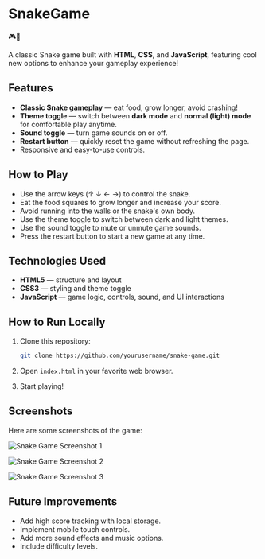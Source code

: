 # SnakeGame
🎮🐍

A classic Snake game built with **HTML**, **CSS**, and **JavaScript**, featuring cool new options to enhance your gameplay experience!

## Features

- **Classic Snake gameplay** — eat food, grow longer, avoid crashing!
- **Theme toggle** — switch between **dark mode** and **normal (light) mode** for comfortable play anytime.
- **Sound toggle** — turn game sounds on or off.
- **Restart button** — quickly reset the game without refreshing the page.
- Responsive and easy-to-use controls.

## How to Play

- Use the arrow keys (↑ ↓ ← →) to control the snake.
- Eat the food squares to grow longer and increase your score.
- Avoid running into the walls or the snake's own body.
- Use the theme toggle to switch between dark and light themes.
- Use the sound toggle to mute or unmute game sounds.
- Press the restart button to start a new game at any time.

## Technologies Used

- **HTML5** — structure and layout
- **CSS3** — styling and theme toggle
- **JavaScript** — game logic, controls, sound, and UI interactions

## How to Run Locally

1. Clone this repository:

   ```bash
   git clone https://github.com/yourusername/snake-game.git

2. Open `index.html` in your favorite web browser.

3. Start playing!

## Screenshots

Here are some screenshots of the game:

![Snake Game Screenshot 1](snakegame2.png)

![Snake Game Screenshot 2](snakegame1.png)

![Snake Game Screenshot 3](snakegame3.png)

## Future Improvements

- Add high score tracking with local storage.
- Implement mobile touch controls.
- Add more sound effects and music options.
- Include difficulty levels.

